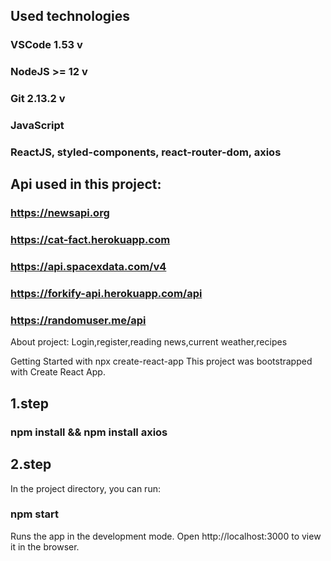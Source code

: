 
## Used technologies

### VSCode 1.53 v
### NodeJS >= 12 v
### Git 2.13.2 v
### JavaScript
### ReactJS, styled-components, react-router-dom, axios


## Api used in this project:
### https://newsapi.org
### https://cat-fact.herokuapp.com
### https://api.spacexdata.com/v4
### https://forkify-api.herokuapp.com/api
### https://randomuser.me/api

About project:
Login,register,reading news,current weather,recipes


Getting Started with npx create-react-app
This project was bootstrapped with Create React App.

## 1.step
### npm install && npm install axios

## 2.step

In the project directory, you can run:

### npm start
Runs the app in the development mode.
Open http://localhost:3000 to view it in the browser.
